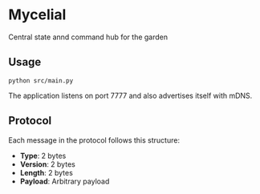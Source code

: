 # Mycelial
Central state annd command hub for the garden

## Usage

```
python src/main.py
```

The application listens on port 7777 and also advertises itself with mDNS.

## Protocol

Each message in the protocol follows this structure:

- **Type**: 2 bytes
- **Version**: 2 bytes
- **Length**: 2 bytes
- **Payload**: Arbitrary payload
